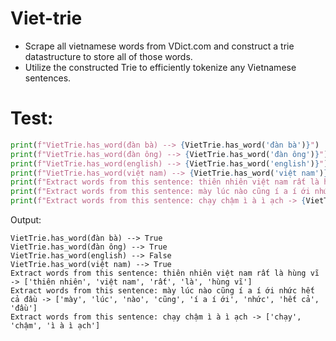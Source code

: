 # Viet-trie
- Scrape all vietnamese words from VDict.com and construct a trie datastructure to store all of those words.
- Utilize the constructed Trie to efficiently tokenize any Vietnamese sentences.

# Test:
```python
print(f"VietTrie.has_word(đàn bà) --> {VietTrie.has_word('đàn bà')}")
print(f"VietTrie.has_word(đàn ông) --> {VietTrie.has_word('đàn ông')}")
print(f"VietTrie.has_word(english) --> {VietTrie.has_word('english')}")
print(f"VietTrie.has_word(việt nam) --> {VietTrie.has_word('việt nam')}")
print(f"Extract words from this sentence: thiên nhiên việt nam rất là hùng vĩ -> {VietTrie.extract_words('thiên nhiên việt nam rất là hùng vĩ')}")
print(f"Extract words from this sentence: mày lúc nào cũng í a í ới nhức hết cả đầu -> {VietTrie.extract_words('mày lúc nào cũng í a í ới nhức hết cả đầu')}")
print(f"Extract words from this sentence: chạy chậm ì à ì ạch -> {VietTrie.extract_words('chạy chậm ì à ì ạch')}")
```
Output:

```
VietTrie.has_word(đàn bà) --> True
VietTrie.has_word(đàn ông) --> True
VietTrie.has_word(english) --> False
VietTrie.has_word(việt nam) --> True
Extract words from this sentence: thiên nhiên việt nam rất là hùng vĩ -> ['thiên nhiên', 'việt nam', 'rất', 'là', 'hùng vĩ']
Extract words from this sentence: mày lúc nào cũng í a í ới nhức hết cả đầu -> ['mày', 'lúc', 'nào', 'cũng', 'í a í ới', 'nhức', 'hết cả', 'đầu']
Extract words from this sentence: chạy chậm ì à ì ạch -> ['chạy', 'chậm', 'ì à ì ạch']
```
